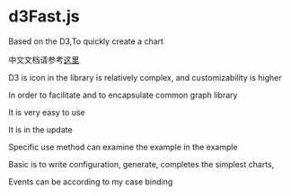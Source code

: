 # d3Fast.js
Based on the D3,To quickly create a chart

中文文档请参考[这里](./Readme-zh.md)

D3 is icon in the library is relatively complex, and customizability is higher


In order to facilitate and to encapsulate common graph library


It is very easy to use


It is in the update


Specific use method can examine the example in the example


Basic is to write configuration, generate, completes the simplest charts,


Events can be according to my case binding